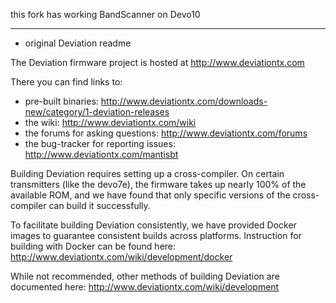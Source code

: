
this fork has working BandScanner on Devo10

________
* original Deviation readme

The Deviation firmware project is hosted at http://www.deviationtx.com

There you can find links to:
  * pre-built binaries: http://www.deviationtx.com/downloads-new/category/1-deviation-releases
  * the wiki: http://www.deviationtx.com/wiki
  * the forums for asking questions: http://www.deviationtx.com/forums
  * the bug-tracker for reporting issues: http://www.deviationtx.com/mantisbt

Building Deviation requires setting up a cross-compiler.  On certain
transmitters (like the devo7e), the firmware takes up nearly 100% of the
available ROM, and we have found that only specific versions of the
cross-compiler can build it successfully.

To facilitate building Deviation consistently, we have provided Docker images
to guarantee consistent builds across platforms.  Instruction for building with
Docker can be found here: http://www.deviationtx.com/wiki/development/docker

While not recommended, other methods of building Deviation are documented
here: http://www.deviationtx.com/wiki/development
